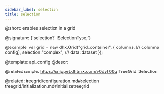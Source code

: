 ```yaml
---
sidebar_label: selection
title: selection
---          
```


@short: enables selection in a grid

@signature: {'selection?: ISelectionType;'}

@example: 
var grid = new dhx.Grid("grid_container", {
	columns: [// columns config],
	selection:"complex",  /*!*/
	data: dataset
});

@template:	api_config
@descr: 

@relatedsample:
https://snippet.dhtmlx.com/v0dyh06q	TreeGrid. Selection

@related: treegrid/configuration.md#selection
treegrid/initialization.md#initializetreegrid